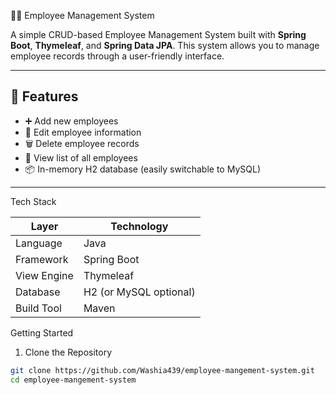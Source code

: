  🧑‍💼 Employee Management System

A simple CRUD-based Employee Management System built with **Spring Boot**, **Thymeleaf**, and **Spring Data JPA**. This system allows you to manage employee records through a user-friendly interface.

---

## 🚀 Features

- ➕ Add new employees  
- 📝 Edit employee information  
- 🗑️ Delete employee records  
- 📄 View list of all employees  
- 📦 In-memory H2 database (easily switchable to MySQL)  

---

Tech Stack

| Layer       | Technology             |
|-------------|------------------------|
| Language    | Java                   |
| Framework   | Spring Boot            |
| View Engine | Thymeleaf              |
| Database    | H2 (or MySQL optional) |
| Build Tool  | Maven                  |

Getting Started

1. Clone the Repository
```bash
git clone https://github.com/Washia439/employee-mangement-system.git
cd employee-mangement-system
